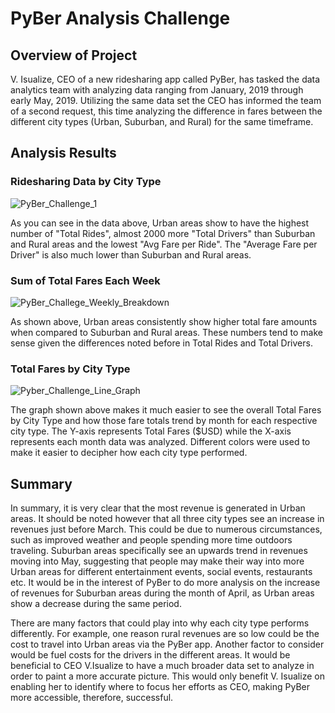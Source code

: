 # PyBer Analysis Challenge
## Overview of Project
V. Isualize, CEO of a new ridesharing app called PyBer, has tasked the data analytics team with analyzing data ranging from January, 2019 through early May, 2019.   Utilizing the same data set the CEO has informed the team of a second request, this time analyzing the difference in fares between the different city types (Urban, Suburban, and Rural) for the same timeframe. 

## Analysis Results
### Ridesharing Data by City Type

![PyBer_Challenge_1](https://user-images.githubusercontent.com/89044350/133320504-2a1b7643-f0cc-44fe-bf7c-bb62c30f0ee6.PNG)

As you can see in the data above, Urban areas show to have the highest number of "Total Rides", almost 2000 more "Total Drivers" than Suburban and Rural areas and the lowest "Avg Fare per Ride".  The "Average Fare per Driver" is also much lower than Suburban and Rural areas.

### Sum of Total Fares Each Week

![PyBer_Challege_Weekly_Breakdown](https://user-images.githubusercontent.com/89044350/133321411-e9b07240-b4ad-4b61-b072-c251b9ccc108.PNG)

As shown above, Urban areas consistently show higher total fare amounts when compared to Suburban and Rural areas. These numbers tend to make sense given the differences noted before in Total Rides and Total Drivers.

### Total Fares by City Type

![Pyber_Challenge_Line_Graph](https://user-images.githubusercontent.com/89044350/133321929-88a20fda-fa39-404c-b536-bfa92f5129ec.PNG)

The graph shown above makes it much easier to see the overall Total Fares by City Type and how those fare totals trend by month for each respective city type. The Y-axis represents Total Fares ($USD) while the X-axis represents each month data was analyzed. Different colors were used to make it easier to decipher how each city type performed.

## Summary
In summary, it is very clear that the most revenue is generated in Urban areas. It should be noted however that all three city types see an increase in revenues just before March. This could be due to numerous circumstances, such as improved weather and people spending more time outdoors traveling.  Suburban areas specifically see an upwards trend in revenues moving into May, suggesting that people may make their way into more Urban areas for different entertainment events, social events, restaurants etc. It would be in the interest of PyBer to do more analysis on the increase of revenues for Suburban areas during the month of April, as Urban areas show a decrease during the same period.

There are many factors that could play into why each city type performs differently. For example, one reason rural revenues are so low could be the cost to travel into Urban areas via the PyBer app. Another factor to consider would be fuel costs for the drivers in the different areas.  It would be beneficial to CEO V.Isualize to have a much broader data set to analyze in order to paint a more accurate picture.  This would only benefit V. Isualize on enabling her to identify where to focus her efforts as CEO, making PyBer more accessible, therefore, successful.

